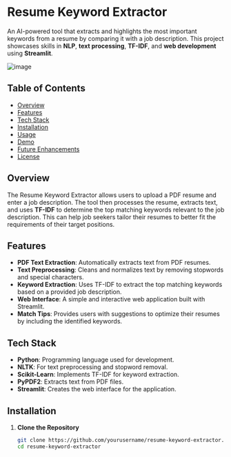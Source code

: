 # Resume Keyword Extractor

An AI-powered tool that extracts and highlights the most important keywords from a resume by comparing it with a job description. This project showcases skills in **NLP**, **text processing**, **TF-IDF**, and **web development** using **Streamlit**.

![image](https://github.com/user-attachments/assets/dfce3ac9-4031-45db-abab-386182c13649)


## Table of Contents

- [Overview](#overview)
- [Features](#features)
- [Tech Stack](#tech-stack)
- [Installation](#installation)
- [Usage](#usage)
- [Demo](#demo)
- [Future Enhancements](#future-enhancements)
- [License](#license)

## Overview

The Resume Keyword Extractor allows users to upload a PDF resume and enter a job description. The tool then processes the resume, extracts text, and uses **TF-IDF** to determine the top matching keywords relevant to the job description. This can help job seekers tailor their resumes to better fit the requirements of their target positions.

## Features

- **PDF Text Extraction**: Automatically extracts text from PDF resumes.
- **Text Preprocessing**: Cleans and normalizes text by removing stopwords and special characters.
- **Keyword Extraction**: Uses TF-IDF to extract the top matching keywords based on a provided job description.
- **Web Interface**: A simple and interactive web application built with Streamlit.
- **Match Tips**: Provides users with suggestions to optimize their resumes by including the identified keywords.

## Tech Stack

- **Python**: Programming language used for development.
- **NLTK**: For text preprocessing and stopword removal.
- **Scikit-Learn**: Implements TF-IDF for keyword extraction.
- **PyPDF2**: Extracts text from PDF files.
- **Streamlit**: Creates the web interface for the application.

## Installation

1. **Clone the Repository**
   ```bash
   git clone https://github.com/yourusername/resume-keyword-extractor.git
   cd resume-keyword-extractor
